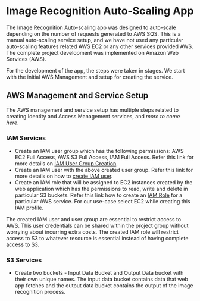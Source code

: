 # Image Recognition Auto-Scaling App

The Image Recognition Auto-scaling app was designed to auto-scale depending on the number of requests generated to AWS SQS. This is a manual auto-scaling service setup, and we have not used any particular auto-scaling features related AWS EC2 or any other services provided AWS. The complete project development was implemented on Amazon Web Services (AWS).

For the development of the app, the steps were taken in stages. We start with the initial AWS Management and setup for creating the service.

## AWS Management and Service Setup

The AWS management and service setup has multiple steps related to creating Identity and Access Management services, and _more to come here_.

### IAM Services

- Create an IAM user group which has the following permissions: AWS EC2 Full Access, AWS S3 Full Access, IAM Full Access. Refer this link for more details on [IAM User Group Creation](https://docs.aws.amazon.com/IAM/latest/UserGuide/id_groups_create.html).
- Create an IAM user with the above created user group. Refer this link for more details on how to [create IAM user](https://docs.aws.amazon.com/IAM/latest/UserGuide/id_users_create.html).
- Create an IAM role that will be assigned to EC2 instances created by the web application which has the permissions to read, write and delete in particular S3 buckets. Refer this link how to create an [IAM Role](https://docs.aws.amazon.com/IAM/latest/UserGuide/id_roles_create_for-service.html#roles-creatingrole-service-console) for a particular AWS service. For our use-case select EC2 while creating this IAM profile.

The created IAM user and user group are essential to restrict access to AWS. This user credentials can be shared within the project group without worrying about incurring extra costs. The created IAM role will restrict access to S3 to whatever resource is essential instead of having complete access to S3.

### S3 Services

- Create two buckets - Input Data Bucket and Output Data bucket with their own unique names. The input data bucket contains data that web app fetches and the output data bucket contains the output of the image recognition process.

